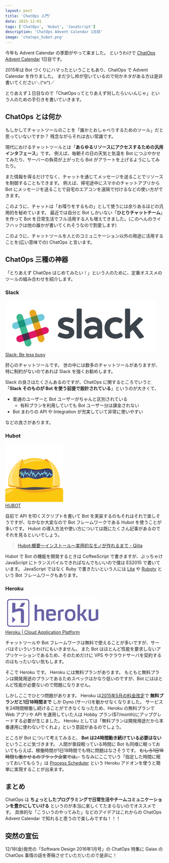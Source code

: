 ```yaml
---
layout: post
title: 'ChatOps 入門'
date: 2015-12-01
tags: ['ChatOps', 'Hubot', 'JavaScript']
description: 'ChatOps Advent Calendar 1日目'
image: 'chatops_hubot.png'
---
```


今年も Advent Calendar の季節がやって来ました。
というわけで [ChatOps Advent Calendar](http://qiita.com/advent-calendar/2015/chatops) 1日目です。

2015年は Bot づくりにハマったということもあり、ChatOps で Advent Calendar を作りました。
まだ少し枠が空いているので何かネタがある方は是非書いてください＼(^o^)／

とりあえず１日目なので「ChatOpsってとりあえず何したらいいんじゃ」という人のための手引きを書いていきます。

## ChatOps とは何か
もしかしてチャットツールのことを「誰かとおしゃべりするためのツール」だと思っていないですか？
残念ながらそれは古い常識です。

現代におけるチャットツールとは「**あらゆるリソースにアクセスするための汎用インタフェース**」です。
例えば、毎朝その日の天気と気温を Bot につぶやかせてみたり、サーバーの負荷が上がったら Bot がアラートを上げるようにしてみたり。

また情報を得るだけでなく、チャットを通じてメッセージを送ることでリソースを制御することもできます。
例えば、帰宅途中にスマホのチャットアプリから Bot にメッセージを送ることで自宅のエアコンを遠隔で付けるなどの使い方ができます。

このように、チャットは「お喋りをするもの」として使うには余りあるほどの汎用的を秘めています。
最近では自分と Bot しかいない「**ひとりチャットチーム**」を作って Bot を日常生活でフル活用する人も増えてきました。(このへんのライフハックは他の誰かが書いてくれそうなので割愛します)

このように、チャットツールを人とのコミュニケーション以外の用途に活用することを(広い意味での) ChatOps と言います。

## ChatOps 三種の神器
「とりあえず ChatOps はじめてみたい！」という人のために、定番オススメのツールの組み合わせを紹介します。

### Slack
![Slack](/images/chatops_slack.png)  
[Slack: Be less busy](https://slack.com/)

肝心のチャットツールです。
世の中には数多のチャットツールがありますが、特に制約がないのであれば Slack を強くお勧めします。

Slack の良さはたくさんあるのですが、ChatOps に関するところでいうと「**Slack そのものが Bot を使う前提で設計されている**」というのが大きくて、

- 普通のユーザーと Bot ユーザーがちゃんと区別されている
  - 有料プランを利用していても Bot ユーザー分は課金されない
- Bot まわりの API や Integration が充実していて非常に使いやすい

などの良さがあります。

### Hubot
![Hubot](/images/chatops_hubot.png)  
[HUBOT](https://hubot.github.com/)

自前で API を叩くスクリプトを書いて Bot を実装するのもそれはそれで楽しそうですが、なかなか大変なので Bot フレームワークである Hubot を使うことが多いです。
Hubot の導入方法や使い方については既にたくさん記事があるのでそれを見るといいでしょう。

> [Hubot:概要〜インストール〜実用的なモノが作れるまで - Qiita](http://qiita.com/Kta-M/items/d7e0f371e40b4cefc38a)

Hubot で Bot の機能を開発するときは CoffeeScript で書きますが、ぶっちゃけ JavaScript にトランスパイルできればなんでもいいので僕は ES2015 で書いています。
JavaScript ではなく Ruby で書きたいという人には [Lita](https://www.lita.io/) や [Ruboty](https://github.com/r7kamura/ruboty) という Bot フレームワークもあります。

### Heroku
![Heroku](/images/chatops_heroku.png)  
[Heroku | Cloud Application Platform](https://www.heroku.com/)

チャットツールや Bot フレームワークは無料で使えることが多いですが、サーバはそいういうわけにもいきません。
また Bot はほとんど性能を要求しないアプリケーションであるため、そのためだけに VPS やクラウドサーバを契約するのはもったいない気もします。

そこで Heroku です。
Heroku には無料プランがあります。
もともと無料プランは開発用途のプランであるためスペックはかなり低いのですが、Bot にはほとんど性能が必要ないので問題になりません。

しかしここでひとつ問題があります。
Heroku は[2015年5月の料金改定](https://blog.heroku.com/archives/2015/6/15/dynos-pricing-ga)で **無料プランだと1日18時間まで** しか Dyno (サーバ)を動かせなくなりました。
サービスを24時間稼働し続けることができなくなったため、Heroku の無料プランで Web アプリや API を運用していた人は Hobby プラン($7/month)にアップグレードする必要が生じました。
Heroku としては「無料プランは開発用途だから本番運用に使わないでくれよ」という意図があるのでしょう。

ところが Bot について考えてみると、 **Bot は24時間動き続けている必要はない** ということに気づきます。
人間が普段眠っている時間に Bot も同様に眠っておいてもらえば、稼働時間が1日18時間でも特に問題はなさそうです。
<del>むしろ1日18時間も働かせるのブラック企業では。</del>
ちなみにここでいう「指定した時間に眠っておいてもらう」は [Process Scheduler](https://elements.heroku.com/addons/process-scheduler) という Heroku アドオンを使うと簡単に実現することが出来ます。

## まとめ
ChatOps は **ちょっとしたプログラミングで日常生活やチームコミュニケーションを豊かにしていける** というのが本当に楽しくてたまらないのでオススメです。
具体的な「こういうのやってみた」などのアイデアはこれからの ChatOps Advent Calendar で知れると思うので楽しみですね！！！

## 突然の宣伝
12/18(金)発売の「Software Design 2016年1月号」の ChatOps 特集に Gaiax の ChatOps 事情の話を寄稿させていただいたので是非に！
